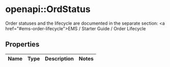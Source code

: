 # openapi::OrdStatus

Order statuses and the lifecycle are documented in the separate section: <a href=\"#ems-order-lifecycle\">EMS / Starter Guide / Order Lifecycle</a> 

## Properties
Name | Type | Description | Notes
------------ | ------------- | ------------- | -------------


